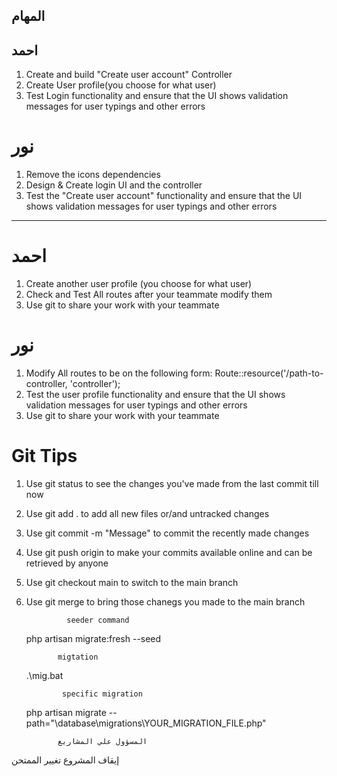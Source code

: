 ## المهام 

## احمد
1. Create and build "Create user account" Controller
2. Create User profile(you choose for what user)
3. Test Login functionality and ensure that the UI shows validation messages 
   for user typings and other errors

# نور
1. Remove the icons dependencies 
2. Design & Create login UI and the controller
3. Test the "Create user account" functionality and ensure that the UI shows
   validation messages for user typings and other errors



---------------------------------------------------------------

#   احمد
1. Create another user profile (you choose for what user)
2. Check and Test All routes after your teammate modify them
3. Use git to share your work with your teammate 


#  نور
1. Modify All routes to be on the following form: 
   Route::resource('/path-to-controller, 'controller');
2. Test the user profile functionality and ensure that the UI shows
   validation messages for user typings and other errors
3. Use git to share your work with your teammate 


#  Git Tips
1. Use git status to see the changes you've made from the last commit till now
2. Use git add . to add all new files or/and untracked changes
3. Use git commit -m "Message" to commit the recently made changes
4. Use git push origin <your-branch-name> to make your commits available online 
   and can be retrieved by anyone
5. Use git checkout main to switch to the main branch
6. Use git merge <your-branch-name> to bring those chanegs you made to the main 
   branch

                seeder command 
      php artisan migrate:fresh --seed

              migtation 
      .\mig.bat

               specific migration
      php artisan migrate --path="\database\migrations\YOUR_MIGRATION_FILE.php"


              المسؤول علي المشاريع
إيقاف المشروع
تغيير الممتحن 
    

